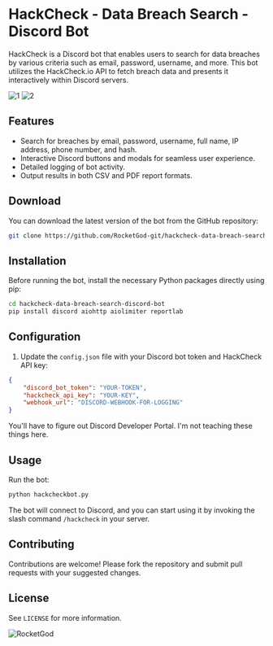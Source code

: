 # HackCheck - Data Breach Search - Discord Bot

HackCheck is a Discord bot that enables users to search for data breaches by various criteria such as email, password, username, and more. This bot utilizes the HackCheck.io API to fetch breach data and presents it interactively within Discord servers.

![1](https://github.com/RocketGod-git/hackcheck-data-breach-search-discord-bot/assets/57732082/d6087251-16f6-4aa3-8ad0-7a554cff0d0a)
![2](https://github.com/RocketGod-git/hackcheck-data-breach-search-discord-bot/assets/57732082/e6a5fcf5-a913-46c8-a7c5-afd1d2fc3446)

## Features

- Search for breaches by email, password, username, full name, IP address, phone number, and hash.
- Interactive Discord buttons and modals for seamless user experience.
- Detailed logging of bot activity.
- Output results in both CSV and PDF report formats.

## Download

You can download the latest version of the bot from the GitHub repository:

```bash
git clone https://github.com/RocketGod-git/hackcheck-data-breach-search-discord-bot.git
```

## Installation

Before running the bot, install the necessary Python packages directly using pip:

```bash
cd hackcheck-data-breach-search-discord-bot
pip install discord aiohttp aiolimiter reportlab
```

## Configuration

1. Update the `config.json` file with your Discord bot token and HackCheck API key:

```json
{
    "discord_bot_token": "YOUR-TOKEN",
    "hackcheck_api_key": "YOUR-KEY",
    "webhook_url": "DISCORD-WEBHOOK-FOR-LOGGING"
}
```

You'll have to figure out Discord Developer Portal. I'm not teaching these things here.

## Usage

Run the bot:

```bash
python hackcheckbot.py
```

The bot will connect to Discord, and you can start using it by invoking the slash command `/hackcheck` in your server.

## Contributing

Contributions are welcome! Please fork the repository and submit pull requests with your suggested changes.

## License

See `LICENSE` for more information.

![RocketGod](https://github.com/RocketGod-git/Flipper_Zero/assets/57732082/f5d67cfd-585d-4b23-905f-37151e3d6a7d)
